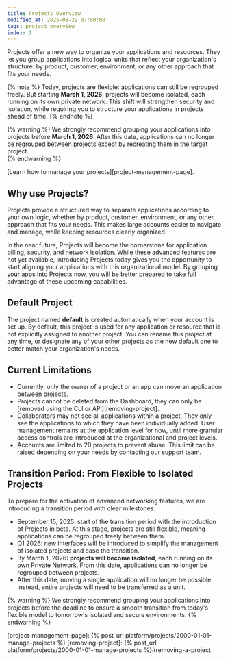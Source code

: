 ```yaml
---
title: Projects Overview
modified_at: 2025-08-29 07:00:00
tags: project overview
index: 1
---
```


Projects offer a new way to organize your applications and resources. They let you group applications into logical units that reflect your organization's structure: by product, customer, environment, or any other approach that fits your needs.  

{% note %}
Today, projects are flexible: applications can still be regrouped freely. But starting **March 1, 2026**, projects will become isolated, each running on its own private network. This shift will strengthen security and isolation, while requiring you to structure your applications in projects ahead of time.
{% endnote %}

{% warning %}
We strongly recommend grouping your applications into projects before **March 1, 2026**. After this date, applications can no longer be regrouped between projects except by recreating them in the target project.  
{% endwarning %}

[Learn how to manage your projects][project-management-page].

## Why use Projects?

Projects provide a structured way to separate applications according to your own logic, 
whether by product, customer, environment, or any other approach that fits your needs. This makes large accounts easier to navigate and manage, while keeping resources clearly organized.

In the near future, Projects will become the cornerstone for application billing, security, and network isolation. While these advanced features are not yet available, introducing Projects today gives you the opportunity to start aligning your applications with this organizational model. By grouping your apps into Projects now, you will be better prepared to take full advantage of these upcoming capabilities.

## Default Project

The project named **default** is created automatically when your account is set up. By default, this project is used for any application or resource that is not explicitly assigned to another project. You can rename this project at any time, or designate any of your other projects as the new default one to better match your organization's needs.

## Current Limitations

- Currently, only the owner of a project or an app can move an application between projects.
- Projects cannot be deleted from the Dashboard, they can only be [removed using the CLI or API][removing-project].
- Collaborators may not see all applications within a project. They only see the applications to which they have been individually added. User management remains at the application level for now, until more granular access controls are introduced at the organizational and project levels.
- Accounts are limited to 20 projects to prevent abuse. This limit can be raised depending on your needs by contacting our support team.

## Transition Period: From Flexible to Isolated Projects

To prepare for the activation of advanced networking features, we are introducing a transition period with clear milestones:

- September 15, 2025: start of the transition period with the introduction of Projects in beta. At this stage, projects are still flexible, meaning applications can be regrouped freely between them.
- Q1 2026: new interfaces will be introduced to simplify the management of isolated projects and ease the transition.
- By March 1, 2026: **projects will become isolated**, each running on its own Private Network. From this date, applications can no longer be regrouped between projects.
- After this date, moving a single application will no longer be possible. Instead, entire projects will need to be transferred as a unit.

{% warning %}
We strongly recommend grouping your applications into projects before the deadline to ensure a smooth transition from today's flexible model to tomorrow's isolated and secure environments.
{% endwarning %}

[project-management-page]: {% post_url platform/projects/2000-01-01-manage-projects %}
[removing-project]: {% post_url platform/projects/2000-01-01-manage-projects %}#removing-a-project
